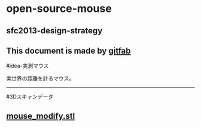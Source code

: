 # open-source-mouse
## sfc2013-design-strategy  
This document is made by [gitfab](http://gitfab.org)
---
#idea-実測マウス

実世界の距離を計るマウス。

---
#3Dスキャンデータ

[mouse_modify.stl](https://raw.github.com/dadaa/open-source-mouse/master/gitfab/resources/mouse_modify.stl)
---
